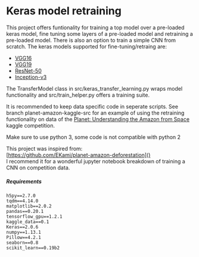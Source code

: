 # Keras model retraining 

This project offers funtionality for training a top model over a pre-loaded keras model, fine tuning some layers of a 
pre-loaded model and retraining a pre-loaded model. There is also an option to train a simple CNN from scratch. The
keras models supported for fine-tuning/retraing are:
  * [VGG16](https://keras.io/applications/#vgg16)
  * [VGG19](https://keras.io/applications/#vgg19)
  * [ResNet-50](https://keras.io/applications/#resnet50)
  * [Inception-v3](https://keras.io/applications/#inceptionv3)
  
The TransferModel class in src/keras_transfer_learning.py wraps model functionality and src/train_helper.py offers a
training suite.

It is recommended to keep data specific code in seperate scripts. See branch planet-amazon-kaggle-src for an example of
using the retraining functionality on data of the 
[Planet: Understanding the Amazon from Space](https://www.kaggle.com/c/planet-understanding-the-amazon-from-space) 
kaggle competition.

Make sure to use python 3, some code is not compatible with python 2

This project was inspired from:  
[https://github.com/EKami/planet-amazon-deforestation]()  
I recommend it for a wonderful jupyter notebook breakdown of training a CNN on competition data.

##### Requirements  
    h5py==2.7.0
    tqdm==4.14.0
    matplotlib==2.0.2
    pandas==0.20.1
    tensorflow_gpu==1.2.1
    kaggle_data==0.1
    Keras==2.0.6
    numpy==1.13.1
    Pillow==4.2.1
    seaborn==0.8
    scikit_learn==0.19b2
